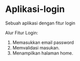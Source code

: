 # Aplikasi-login
Sebuah aplikasi dengan fitur login

Alur Fitur Login:
1. Memasukkan email  password
2. Memvalidasi masukan.
3. Menampilkan halaman home.

